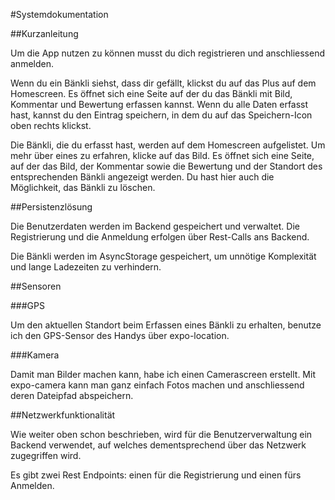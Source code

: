 #Systemdokumentation

##Kurzanleitung

Um die App nutzen zu können musst du dich registrieren und anschliessend anmelden.

Wenn du ein Bänkli siehst, dass dir gefällt, klickst du auf das Plus auf dem Homescreen. Es öffnet sich eine Seite auf der du das Bänkli mit Bild, Kommentar und Bewertung erfassen kannst. Wenn du alle Daten erfasst hast, kannst du den Eintrag speichern, in dem du auf das Speichern-Icon oben rechts klickst.

Die Bänkli, die du erfasst hast, werden auf dem Homescreen aufgelistet. Um mehr über eines zu erfahren, klicke auf das Bild. Es öffnet sich eine Seite, auf der das Bild, der Kommentar sowie die Bewertung und der Standort des entsprechenden Bänkli angezeigt werden. Du hast hier auch die Möglichkeit, das Bänkli zu löschen.

##Persistenzlösung

Die Benutzerdaten werden im Backend gespeichert und verwaltet. Die Registrierung und die Anmeldung erfolgen über Rest-Calls ans Backend.

Die Bänkli werden im AsyncStorage gespeichert, um unnötige Komplexität und lange Ladezeiten zu verhindern.

##Sensoren

###GPS

Um den aktuellen Standort beim Erfassen eines Bänkli zu erhalten, benutze ich den GPS-Sensor des Handys über expo-location.

###Kamera

Damit man Bilder machen kann, habe ich einen Camerascreen erstellt. Mit expo-camera kann man ganz einfach Fotos machen und anschliessend deren Dateipfad abspeichern.

##Netzwerkfunktionalität

Wie weiter oben schon beschrieben, wird für die Benutzerverwaltung ein Backend verwendet, auf welches dementsprechend über das Netzwerk zugegriffen wird.

Es gibt zwei Rest Endpoints: einen für die Registrierung und einen fürs Anmelden.
